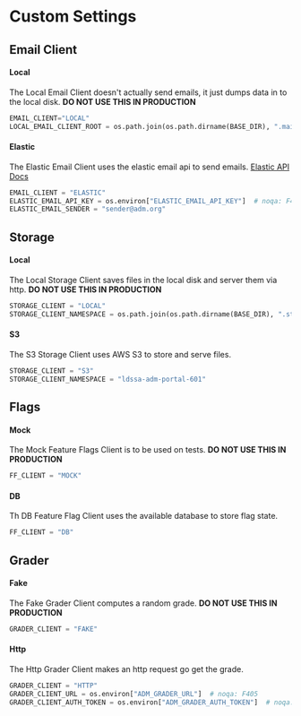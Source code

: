 # Custom Settings

## Email Client

#### Local

The Local Email Client doesn't actually send emails, it just dumps data in to the local disk.
**DO NOT USE THIS IN PRODUCTION**

```python
EMAIL_CLIENT="LOCAL"
LOCAL_EMAIL_CLIENT_ROOT = os.path.join(os.path.dirname(BASE_DIR), ".mailbox")  # noqa: F405
```

#### Elastic

The Elastic Email Client uses the elastic email api to send emails.
[Elastic API Docs](https://api.elasticemail.com/public/help)

```python
EMAIL_CLIENT = "ELASTIC"
ELASTIC_EMAIL_API_KEY = os.environ["ELASTIC_EMAIL_API_KEY"]  # noqa: F405
ELASTIC_EMAIL_SENDER = "sender@adm.org"
```


## Storage

#### Local

The Local Storage Client saves files in the local disk and server them via http.
**DO NOT USE THIS IN PRODUCTION**

```python
STORAGE_CLIENT = "LOCAL"
STORAGE_CLIENT_NAMESPACE = os.path.join(os.path.dirname(BASE_DIR), ".storage")  # noqa: F405
```


#### S3

The S3 Storage Client uses AWS S3 to store and serve files.

```python
STORAGE_CLIENT = "S3"
STORAGE_CLIENT_NAMESPACE = "ldssa-adm-portal-601"
```


## Flags

#### Mock

The Mock Feature Flags Client is to be used on tests.
**DO NOT USE THIS IN PRODUCTION**

```python
FF_CLIENT = "MOCK"
```

#### DB 

Th DB Feature Flag Client uses the available database to store flag state.

```python
FF_CLIENT = "DB"
```


## Grader

#### Fake

The Fake Grader Client computes a random grade.
**DO NOT USE THIS IN PRODUCTION**

```python
GRADER_CLIENT = "FAKE"
```


#### Http

The Http Grader Client makes an http request go get the grade.

```python
GRADER_CLIENT = "HTTP"
GRADER_CLIENT_URL = os.environ["ADM_GRADER_URL"]  # noqa: F405
GRADER_CLIENT_AUTH_TOKEN = os.environ["ADM_GRADER_AUTH_TOKEN"]  # noqa: F405
```